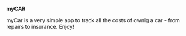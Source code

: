 **myCAR**

myCar is a very simple app to track all the costs of ownig a car - from repairs to insurance. Enjoy!
